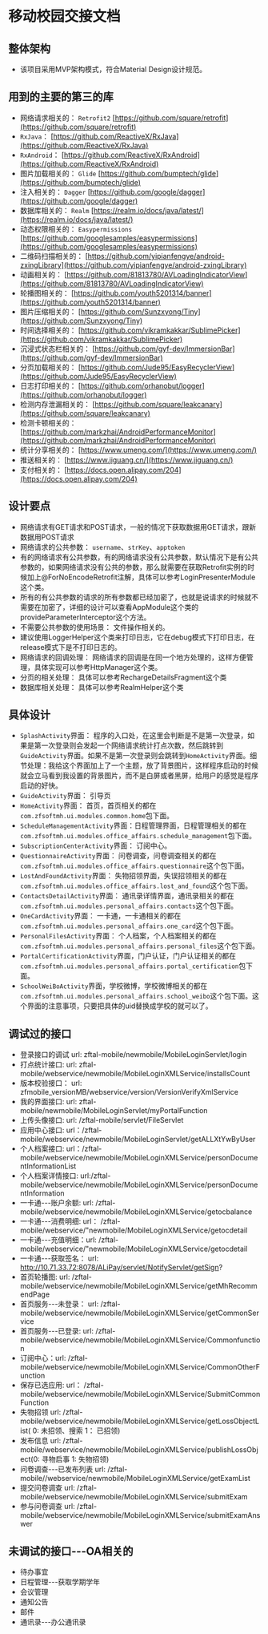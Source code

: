 # 移动校园交接文档 #

## 整体架构 ##
- 该项目采用MVP架构模式，符合Material Design设计规范。

## 用到的主要的第三的库 ##
- 网络请求相关的： `Retrofit2` [https://github.com/square/retrofit](https://github.com/square/retrofit)
- `RxJava`： [https://github.com/ReactiveX/RxJava](https://github.com/ReactiveX/RxJava)
- `RxAndroid`： [https://github.com/ReactiveX/RxAndroid](https://github.com/ReactiveX/RxAndroid)
- 图片加载相关的： `Glide` [https://github.com/bumptech/glide](https://github.com/bumptech/glide)
- 注入相关的： `Dagger` [https://github.com/google/dagger](https://github.com/google/dagger)
- 数据库相关的： `Realm` [https://realm.io/docs/java/latest/](https://realm.io/docs/java/latest/)
- 动态权限相关的： `Easypermissions` [https://github.com/googlesamples/easypermissions](https://github.com/googlesamples/easypermissions)
- 二维码扫描相关的： [https://github.com/yipianfengye/android-zxingLibrary](https://github.com/yipianfengye/android-zxingLibrary)
- 动画相关的： [https://github.com/81813780/AVLoadingIndicatorView](https://github.com/81813780/AVLoadingIndicatorView)
- 轮播图相关的： [https://github.com/youth5201314/banner](https://github.com/youth5201314/banner)
- 图片压缩相关的： [https://github.com/Sunzxyong/Tiny](https://github.com/Sunzxyong/Tiny)
- 时间选择相关的： [https://github.com/vikramkakkar/SublimePicker](https://github.com/vikramkakkar/SublimePicker)
- 沉浸式状态栏相关的： [https://github.com/gyf-dev/ImmersionBar](https://github.com/gyf-dev/ImmersionBar)
- 分页加载相关的： [https://github.com/Jude95/EasyRecyclerView](https://github.com/Jude95/EasyRecyclerView)
- 日志打印相关的： [https://github.com/orhanobut/logger](https://github.com/orhanobut/logger)
- 检测内存泄漏相关的： [https://github.com/square/leakcanary](https://github.com/square/leakcanary)
- 检测卡顿相关的： [https://github.com/markzhai/AndroidPerformanceMonitor](https://github.com/markzhai/AndroidPerformanceMonitor)
- 统计分享相关的： [https://www.umeng.com/](https://www.umeng.com/)
- 推送相关的： [https://www.jiguang.cn/](https://www.jiguang.cn/)
- 支付相关的： [https://docs.open.alipay.com/204](https://docs.open.alipay.com/204)

## 设计要点 ##
- 网络请求有GET请求和POST请求，一般的情况下获取数据用GET请求，跟新数据用POST请求
- 网络请求的公共参数： `username`、`strKey`、`apptoken`
- 有的网络请求有公共参数，有的网络请求没有公共参数，默认情况下是有公共参数的，如果网络请求没有公共的参数，那么就需要在获取Retrofit实例的时候加上@ForNoEncodeRetrofit注解，具体可以参考LoginPresenterModule这个类。
- 所有的有公共参数的请求的所有参数都已经加密了，也就是说请求的时候就不需要在加密了，详细的设计可以查看AppModule这个类的provideParameterInterceptor这个方法。
- 不需要公共参数的使用场景： 文件操作相关的。
- 建议使用LoggerHelper这个类来打印日志，它在debug模式下打印日志，在release模式下是不打印日志的。
- 网络请求的回调处理： 网络请求的回调是在同一个地方处理的，这样方便管理，具体实现可以参考HttpManager这个类。
- 分页的相关处理： 具体可以参考RechargeDetailsFragment这个类
- 数据库相关处理： 具体可以参考RealmHelper这个类

## 具体设计 ##
- `SplashActivity`界面： 程序的入口处，在这里会判断是不是第一次登录，如果是第一次登录则会发起一个网络请求统计打点次数，然后跳转到`GuideActivity`界面。如果不是第一次登录则会跳转到`HomeActivity`界面。细节处理：我给这个界面加上了一个主题，放了背景图片，这样程序启动的时候就会立马看到我设置的背景图片，而不是白屏或者黑屏，给用户的感觉是程序启动的好快。
- `GuideActivity`界面： 引导页
- `HomeActivity`界面： 首页，首页相关的都在`com.zfsoftmh.ui.modules.common.home`包下面。
- `ScheduleManagementActivity`界面：日程管理界面，日程管理相关的都在`com.zfsoftmh.ui.modules.office_affairs.schedule_management`包下面。
- `SubscriptionCenterActivity`界面： 订阅中心。
- `QuestionnaireActivity`界面： 问卷调查，问卷调查相关的都在`com.zfsoftmh.ui.modules.office_affairs.questionnaire`这个包下面。
- `LostAndFoundActivity`界面： 失物招领界面，失误招领相关的都在`com.zfsoftmh.ui.modules.office_affairs.lost_and_found`这个包下面。
- `ContactsDetailActivity`界面： 通讯录详情界面，通讯录相关的都在`com.zfsoftmh.ui.modules.personal_affairs.contacts`这个包下面。
- `OneCardActivity`界面： 一卡通，一卡通相关的都在`com.zfsoftmh.ui.modules.personal_affairs.one_card`这个包下面。
- `PersonalFilesActivity`界面： 个人档案，个人档案相关的都在`com.zfsoftmh.ui.modules.personal_affairs.personal_files`这个包下面。
- `PortalCertificationActivity`界面，门户认证，门户认证相关的都在`com.zfsoftmh.ui.modules.personal_affairs.portal_certification`包下面。
- `SchoolWeiBoActivity`界面，学校微博，学校微博相关的都在`com.zfsoftmh.ui.modules.personal_affairs.school_weibo`这个包下面。这个界面的注意事项，只要把具体的uid替换成学校的就可以了。


## 调试过的接口 ##
- 登录接口的调试 url: zftal-mobile/newmobile/MobileLoginServlet/login
- 打点统计接口:  url: zftal-mobile/webservice/newmobile/MobileLoginXMLService/installsCount
- 版本校验接口： url: zfmobile_versionMB/webservice/version/VersionVerifyXmlService
- 我的界面接口:  url: zftal-mobile/newmobile/MobileLoginServlet/myPortalFunction
- 上传头像接口:  url: /zftal-mobile/servlet/FileServlet
- 应用中心接口:  url：/zftal-mobile/webservice/newmobile/MobileLoginServlet/getALLXtYwByUser
- 个人档案接口:  url：/zftal-mobile/webservice/newmobile/MobileLoginXMLService/personDocumentInformationList
- 个人档案详情接口: url:/zftal-mobile/webservice/newmobile/MobileLoginXMLService/personDocumentInformation
- 一卡通---账户余额: url: /zftal-mobile/webservice/newmobile/MobileLoginXMLService/getocbalance
- 一卡通---消费明细: url： /zftal-mobile/webservice/"newmobile/MobileLoginXMLService/getocdetail
- 一卡通---充值明细：url: /zftal-mobile/webservice/"newmobile/MobileLoginXMLService/getocdetail
- 一卡通---获取签名： url: http://10.71.33.72:8078/ALiPay/servlet/NotifyServlet/getSign?
- 首页轮播图: url: /zftal-mobile/webservice/newmobile/MobileLoginXMLService/getMhRecommendPage
- 首页服务---未登录： url: /zftal-mobile/webservice/newmobile/MobileLoginXMLService/getCommonService
- 首页服务---已登录:  url: /zftal-mobile/webservice/newmobile/MobileLoginXMLService/Commonfunction
- 订阅中心：url: /zftal-mobile/webservice/newmobile/MobileLoginXMLService/CommonOtherFunction
- 保存已选应用: url： /zftal-mobile/webservice/newmobile/MobileLoginXMLService/SubmitCommonFunction
- 失物招领 url: /zftal-mobile/webservice/newmobile/MobileLoginXMLService/getLossObjectList( 0: 未招领、搜索  1： 已招领)
- 发布信息 url: /zftal-mobile/webservice/newmobile/MobileLoginXMLService/publishLossObject(0: 寻物启事 1: 失物招领)
- 问卷调查---已发布列表 url: /zftal-mobile//webservice/newmobile/MobileLoginXMLService/getExamList
- 提交问卷调查 url: /zftal-mobile/webservice/newmobile/MobileLoginXMLService/submitExam
- 参与问卷调查 url: /zftal-mobile/webservice/newmobile/MobileLoginXMLService/submitExamAnswer


## 未调试的接口---OA相关的 ##
- 待办事宜
- 日程管理---获取学期学年
- 会议管理
- 通知公告
- 邮件
- 通讯录---办公通讯录



